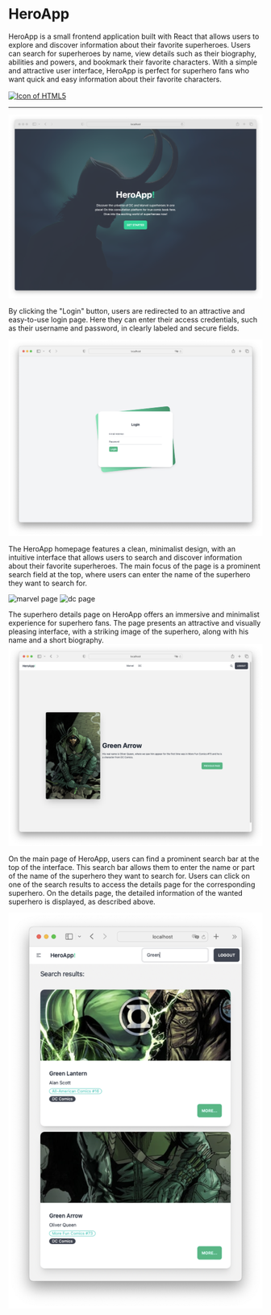 # HeroApp

HeroApp is a small frontend application built with React that allows users to explore and discover information about their favorite superheroes. Users can search for superheroes by name, view details such as their biography, abilities and powers, and bookmark their favorite characters. With a simple and attractive user interface, HeroApp is perfect for superhero fans who want quick and easy information about their favorite characters.


<a title="LanguagesUsed" target="_blank" href="#">
<img align="center" alt="Icon of HTML5" src="https://skillicons.dev/icons?i=react,js&theme=light">
</a>

****


<img src=".img/home_page.png" alt="home page">

By clicking the "Login" button, users are redirected to an attractive and easy-to-use login page. Here they can enter their access credentials, such as their username and password, in clearly labeled and secure fields.

<img src=".img/auth_page.png" alt="auth page">

The HeroApp homepage features a clean, minimalist design, with an intuitive interface that allows users to search and discover information about their favorite superheroes. The main focus of the page is a prominent search field at the top, where users can enter the name of the superhero they want to search for.

<img src=".img/marvel_page.png" alt="marvel page">

<img src=".img/dc_page.png" alt="dc page">

The superhero details page on HeroApp offers an immersive and minimalist experience for superhero fans. The page presents an attractive and visually pleasing interface, with a striking image of the superhero, along with his name and a short biography.
<img src=".img/hero_page.png" alt="hero page">

On the main page of HeroApp, users can find a prominent search bar at the top of the interface. This search bar allows them to enter the name or part of the name of the superhero they want to search for.
Users can click on one of the search results to access the details page for the corresponding superhero. On the details page, the detailed information of the wanted superhero is displayed, as described above.

<img src=".img/search_nav.png" alt="search nav">

